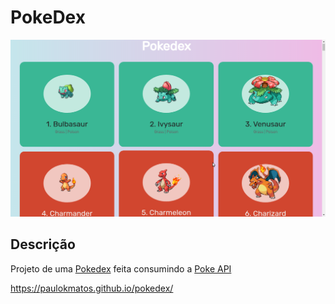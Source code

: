 # PokeDex 

![image](img/print-pokedex.png)

## Descrição

<p>Projeto de uma <a href="https://paulokmatos.github.io/pokedex/">Pokedex</a> feita consumindo a <a href="https://pokeapi.co/">Poke API</a></p>

https://paulokmatos.github.io/pokedex/
